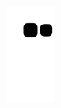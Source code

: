 
![](https://raw.githubusercontent.com/lemon-332/lemon-332/main/assets/github-contribution-grid-snake.svg)
